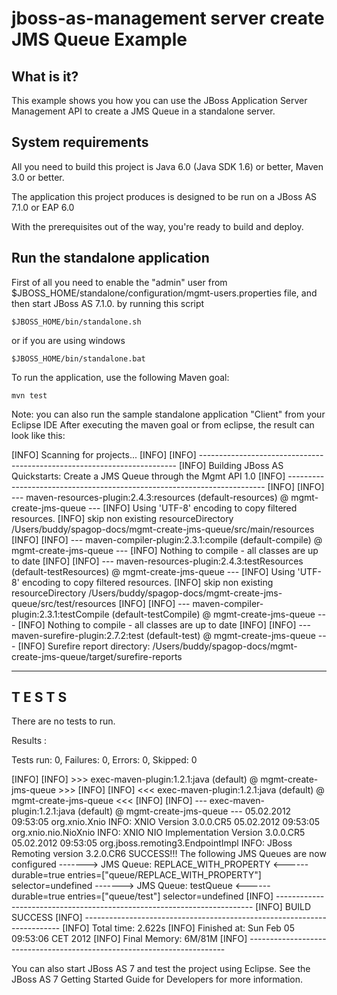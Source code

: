 jboss-as-management server create JMS Queue Example
====================================================

What is it?
-----------

This example shows you how you can use the JBoss Application Server Management API to create a JMS Queue in a standalone server.


System requirements
-------------------

All you need to build this project is Java 6.0 (Java SDK 1.6) or better, Maven
3.0 or better.

The application this project produces is designed to be run on a JBoss AS 7.1.0 or EAP 6.0
 
With the prerequisites out of the way, you're ready to build and deploy.


Run the standalone application
-------------------------

First of all you need to enable the "admin" user from $JBOSS_HOME/standalone/configuration/mgmt-users.properties file, and then start JBoss AS 7.1.0. by running this script
  
    $JBOSS_HOME/bin/standalone.sh
  
or if you are using windows
 
    $JBOSS_HOME/bin/standalone.bat

To run the application, use the following Maven goal:

    mvn test

Note: you can also run the sample standalone application "Client" from your Eclipse IDE 
After executing the maven goal or from eclipse, the result can look like this:

[INFO] Scanning for projects...
[INFO]
[INFO] ------------------------------------------------------------------------
[INFO] Building JBoss AS Quickstarts: Create a JMS Queue through the Mgmt API 1.0
[INFO] ------------------------------------------------------------------------
[INFO]
[INFO] --- maven-resources-plugin:2.4.3:resources (default-resources) @ mgmt-create-jms-queue ---
[INFO] Using 'UTF-8' encoding to copy filtered resources.
[INFO] skip non existing resourceDirectory /Users/buddy/spagop-docs/mgmt-create-jms-queue/src/main/resources
[INFO]
[INFO] --- maven-compiler-plugin:2.3.1:compile (default-compile) @ mgmt-create-jms-queue ---
[INFO] Nothing to compile - all classes are up to date
[INFO]
[INFO] --- maven-resources-plugin:2.4.3:testResources (default-testResources) @ mgmt-create-jms-queue ---
[INFO] Using 'UTF-8' encoding to copy filtered resources.
[INFO] skip non existing resourceDirectory /Users/buddy/spagop-docs/mgmt-create-jms-queue/src/test/resources
[INFO]
[INFO] --- maven-compiler-plugin:2.3.1:testCompile (default-testCompile) @ mgmt-create-jms-queue ---
[INFO] Nothing to compile - all classes are up to date
[INFO]
[INFO] --- maven-surefire-plugin:2.7.2:test (default-test) @ mgmt-create-jms-queue ---
[INFO] Surefire report directory: /Users/buddy/spagop-docs/mgmt-create-jms-queue/target/surefire-reports

-------------------------------------------------------
 T E S T S
-------------------------------------------------------
There are no tests to run.

Results :

Tests run: 0, Failures: 0, Errors: 0, Skipped: 0

[INFO]
[INFO] >>> exec-maven-plugin:1.2.1:java (default) @ mgmt-create-jms-queue >>>
[INFO]
[INFO] <<< exec-maven-plugin:1.2.1:java (default) @ mgmt-create-jms-queue <<<
[INFO]
[INFO] --- exec-maven-plugin:1.2.1:java (default) @ mgmt-create-jms-queue ---
05.02.2012 09:53:05 org.xnio.Xnio <clinit>
INFO: XNIO Version 3.0.0.CR5
05.02.2012 09:53:05 org.xnio.nio.NioXnio <clinit>
INFO: XNIO NIO Implementation Version 3.0.0.CR5
05.02.2012 09:53:05 org.jboss.remoting3.EndpointImpl <clinit>
INFO: JBoss Remoting version 3.2.0.CR6
SUCCESS!!!
The following JMS Queues are now configured
-------> JMS Queue: REPLACE_WITH_PROPERTY <------
durable=true
entries=["queue/REPLACE_WITH_PROPERTY"]
selector=undefined
-------> JMS Queue: testQueue <------
durable=true
entries=["queue/test"]
selector=undefined
[INFO] ------------------------------------------------------------------------
[INFO] BUILD SUCCESS
[INFO] ------------------------------------------------------------------------
[INFO] Total time: 2.622s
[INFO] Finished at: Sun Feb 05 09:53:06 CET 2012
[INFO] Final Memory: 6M/81M
[INFO] ------------------------------------------------------------------------

You can also start JBoss AS 7 and test the project using Eclipse. See the JBoss AS 7
Getting Started Guide for Developers for more information.
